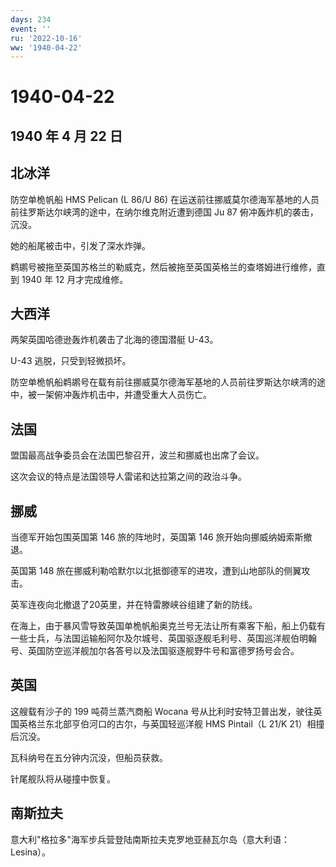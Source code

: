 ```yaml
---
days: 234
event: ''
ru: '2022-10-16'
ww: '1940-04-22'
---
```


# 1940-04-22

## 1940 年 4 月 22 日

## 北冰洋

防空单桅帆船 HMS Pelican (L 86/U 86)
在运送前往挪威莫尔德海军基地的人员前往罗斯达尔峡湾的途中，在纳尔维克附近遭到德国
Ju 87 俯冲轰炸机的袭击，沉没。

她的船尾被击中，引发了深水炸弹。

鹈鹕号被拖至英国苏格兰的勒威克，然后被拖至英国英格兰的查塔姆进行维修，直到
1940 年 12 月才完成维修。

## 大西洋

两架英国哈德逊轰炸机袭击了北海的德国潜艇 U-43。

U-43 逃脱，只受到轻微损坏。

防空单桅帆船鹈鹕号在载有前往挪威莫尔德海军基地的人员前往罗斯达尔峡湾的途中，被一架俯冲轰炸机击中，并遭受重大人员伤亡。

## 法国

盟国最高战争委员会在法国巴黎召开，波兰和挪威也出席了会议。

这次会议的特点是法国领导人雷诺和达拉第之间的政治斗争。

## 挪威

当德军开始包围英国第 146 旅的阵地时，英国第 146
旅开始向挪威纳姆索斯撤退。

英国第 148
旅在挪威利勒哈默尔以北抵御德军的进攻，遭到山地部队的侧翼攻击。

英军连夜向北撤退了20英里，并在特雷滕峡谷组建了新的防线。

在海上，由于暴风雪导致英国单桅帆船奥克兰号无法让所有乘客下船，船上仍载有一些士兵，与法国运输船阿尔及尔城号、英国驱逐舰毛利号、英国巡洋舰伯明翰号、英国防空巡洋舰加尔各答号以及法国驱逐舰野牛号和富德罗扬号会合。

## 英国

这艘载有沙子的 199 吨荷兰蒸汽商船 Wocana
号从比利时安特卫普出发，驶往英国英格兰东北部亨伯河口的古尔，与英国轻巡洋舰
HMS Pintail（L 21/K 21）相撞后沉没。

瓦科纳号在五分钟内沉没，但船员获救。

针尾舰队将从碰撞中恢复。

## 南斯拉夫

意大利"格拉多"海军步兵营登陆南斯拉夫克罗地亚赫瓦尔岛（意大利语：Lesina）。